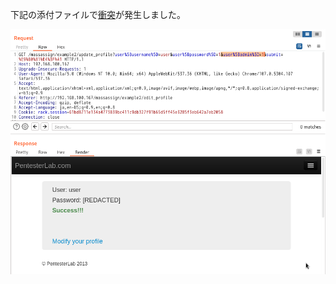 下記の添付ファイルで[衝突](https://joplinapp.org/conflict/)が発生しました。

![02b9355825190a230e45a5f30b040003.png](../_resources/02b9355825190a230e45a5f30b040003.png)